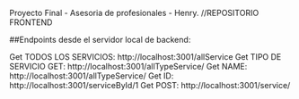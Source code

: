 Proyecto Final - Asesoria de profesionales - Henry. //REPOSITORIO FRONTEND

##Endpoints desde el servidor local de backend:

Get TODOS LOS SERVICIOS: http://localhost:3001/allService
Get TIPO DE SERVICIO GET: http://localhost:3001/allTypeService/
Get NAME: http://localhost:3001/allTypeService/
Get ID: http://localhost:3001/serviceById/1
Get POST: http://localhost:3001/service/